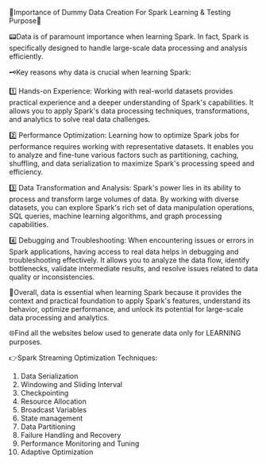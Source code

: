 


🚸Importance of Dummy Data Creation For Spark Learning & Testing Purpose🤖

📟Data is of paramount importance when learning Spark. In fact, Spark is specifically designed to handle large-scale data processing and analysis efficiently.

🗝️Key reasons why data is crucial when learning Spark:

1️⃣ Hands-on Experience: Working with real-world datasets provides practical experience and a deeper understanding of Spark's capabilities. It allows you to apply Spark's data processing techniques, transformations, and analytics to solve real data challenges.

2️⃣ Performance Optimization: Learning how to optimize Spark jobs for performance requires working with representative datasets. It enables you to analyze and fine-tune various factors such as partitioning, caching, shuffling, and data serialization to maximize Spark's processing speed and efficiency.

3️⃣ Data Transformation and Analysis: Spark's power lies in its ability to process and transform large volumes of data. By working with diverse datasets, you can explore Spark's rich set of data manipulation operations, SQL queries, machine learning algorithms, and graph processing capabilities.

4️⃣ Debugging and Troubleshooting: When encountering issues or errors in Spark applications, having access to real data helps in debugging and troubleshooting effectively. It allows you to analyze the data flow, identify bottlenecks, validate intermediate results, and resolve issues related to data quality or inconsistencies.

🔰Overall, data is essential when learning Spark because it provides the context and practical foundation to apply Spark's features, understand its behavior, optimize performance, and unlock its potential for large-scale data processing and analytics.

🌐Find all the websites below used to generate data only for LEARNING purposes.


👉Spark Streaming Optimization Techniques:
1. Data Serialization
2. Windowing and Sliding Interval
3. Checkpointing
4. Resource Allocation
5. Broadcast Variables
6. State management
7. Data Partitioning
8. Failure Handling and Recovery
9. Performance Monitoring and Tuning
10. Adaptive Optimization
